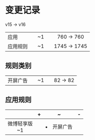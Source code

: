 # 变更记录

v15 -> v16

||||||
|-|:-:|:-:|:-:|:-:|
|应用||~1||760 -> 760|
|应用规则||~1||1745 -> 1745|

## 规则类别

||||||
|-|:-:|:-:|:-:|:-:|
|开屏广告||~1||82 -> 82|

## 应用规则

||+|~|-|
|:-:|-|-|-|
|微博轻享版<br>~1||<li>开屏广告||
